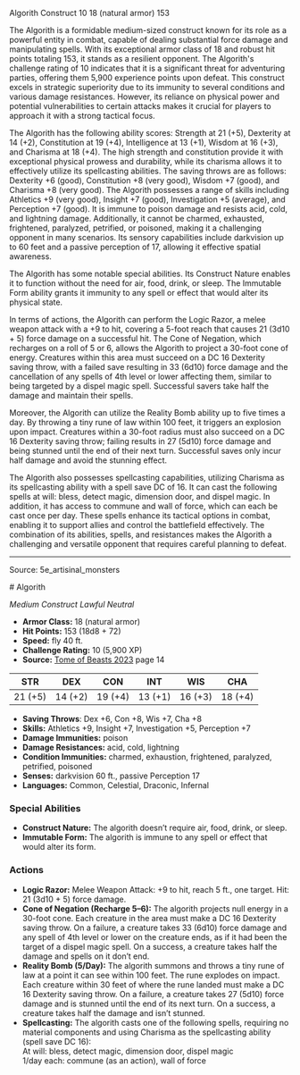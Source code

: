 <MonsterName/>Algorith</MonsterName>
<CreatureType/>Construct</CreatureType>
<CR/>10</CR>
<AC/>18 (natural armor)</AC>
<HP/>153</HP>
<summary>The Algorith is a formidable medium-sized construct known for its role as a powerful entity in combat, capable of dealing substantial force damage and manipulating spells. With its exceptional armor class of 18 and robust hit points totaling 153, it stands as a resilient opponent. The Algorith's challenge rating of 10 indicates that it is a significant threat for adventuring parties, offering them 5,900 experience points upon defeat. This construct excels in strategic superiority due to its immunity to several conditions and various damage resistances. However, its reliance on physical power and potential vulnerabilities to certain attacks makes it crucial for players to approach it with a strong tactical focus.</summary>

<detail>

The Algorith has the following ability scores: Strength at 21 (+5), Dexterity at 14 (+2), Constitution at 19 (+4), Intelligence at 13 (+1), Wisdom at 16 (+3), and Charisma at 18 (+4). The high strength and constitution provide it with exceptional physical prowess and durability, while its charisma allows it to effectively utilize its spellcasting abilities. The saving throws are as follows: Dexterity +6 (good), Constitution +8 (very good), Wisdom +7 (good), and Charisma +8 (very good). The Algorith possesses a range of skills including Athletics +9 (very good), Insight +7 (good), Investigation +5 (average), and Perception +7 (good). It is immune to poison damage and resists acid, cold, and lightning damage. Additionally, it cannot be charmed, exhausted, frightened, paralyzed, petrified, or poisoned, making it a challenging opponent in many scenarios. Its sensory capabilities include darkvision up to 60 feet and a passive perception of 17, allowing it effective spatial awareness.

The Algorith has some notable special abilities. Its Construct Nature enables it to function without the need for air, food, drink, or sleep. The Immutable Form ability grants it immunity to any spell or effect that would alter its physical state.

In terms of actions, the Algorith can perform the Logic Razor, a melee weapon attack with a +9 to hit, covering a 5-foot reach that causes 21 (3d10 + 5) force damage on a successful hit. The Cone of Negation, which recharges on a roll of 5 or 6, allows the Algorith to project a 30-foot cone of energy. Creatures within this area must succeed on a DC 16 Dexterity saving throw, with a failed save resulting in 33 (6d10) force damage and the cancellation of any spells of 4th level or lower affecting them, similar to being targeted by a dispel magic spell. Successful savers take half the damage and maintain their spells.

Moreover, the Algorith can utilize the Reality Bomb ability up to five times a day. By throwing a tiny rune of law within 100 feet, it triggers an explosion upon impact. Creatures within a 30-foot radius must also succeed on a DC 16 Dexterity saving throw; failing results in 27 (5d10) force damage and being stunned until the end of their next turn. Successful saves only incur half damage and avoid the stunning effect.

The Algorith also possesses spellcasting capabilities, utilizing Charisma as its spellcasting ability with a spell save DC of 16. It can cast the following spells at will: bless, detect magic, dimension door, and dispel magic. In addition, it has access to commune and wall of force, which can each be cast once per day. These spells enhance its tactical options in combat, enabling it to support allies and control the battlefield effectively. The combination of its abilities, spells, and resistances makes the Algorith a challenging and versatile opponent that requires careful planning to defeat.</detail>



---

Source: 5e_artisinal_monsters

<statblock>
# Algorith

*Medium* *Construct* *Lawful Neutral*

- **Armor Class:** 18 (natural armor)
- **Hit Points:** 153 (18d8 + 72)
- **Speed:** fly 40 ft.
- **Challenge Rating:** 10 (5,900 XP)
- **Source:** [Tome of Beasts 2023](https://koboldpress.com/kpstore/product/tome-of-beasts-1-2023-edition/) page 14

| STR | DEX | CON | INT | WIS | CHA |
| --- | --- | --- | --- | --- | --- |
| 21 (+5) | 14 (+2) | 19 (+4) | 13 (+1) | 16 (+3) | 18 (+4) |

- **Saving Throws**: Dex +6, Con +8, Wis +7, Cha +8
- **Skills:** Athletics +9, Insight +7, Investigation +5, Perception +7
- **Damage Immunities:** poison
- **Damage Resistances:** acid, cold, lightning
- **Condition Immunities:** charmed, exhaustion, frightened, paralyzed, petrified, poisoned
- **Senses:** darkvision 60 ft., passive Perception 17
- **Languages:** Common, Celestial, Draconic, Infernal

### Special Abilities

- **Construct Nature:** The algorith doesn’t require air, food, drink, or sleep.
- **Immutable Form:** The algorith is immune to any spell or effect that would alter its form.

### Actions

- **Logic Razor:** Melee Weapon Attack: +9 to hit, reach 5 ft., one target. Hit: 21 (3d10 + 5) force damage.
- **Cone of Negation (Recharge 5–6):** The algorith projects null energy in a 30-foot cone. Each creature in the area must make a DC 16 Dexterity saving throw. On a failure, a creature takes 33 (6d10) force damage and any spell of 4th level or lower on the creature ends, as if it had been the target of a dispel magic spell. On a success, a creature takes half the damage and spells on it don’t end.
- **Reality Bomb (5/Day):** The algorith summons and throws a tiny rune of law at a point it can see within 100 feet. The rune explodes on impact. Each creature within 30 feet of where the rune landed must make a DC 16 Dexterity saving throw. On a failure, a creature takes 27 (5d10) force damage and is stunned until the end of its next turn. On a success, a creature takes half the damage and isn’t stunned.
- **Spellcasting:** The algorith casts one of the following spells, requiring no material components and using Charisma as the spellcasting ability (spell save DC 16): <br>At will: bless, detect magic, dimension door, dispel magic<br>1/day each: commune (as an action), wall of force
</statblock>


